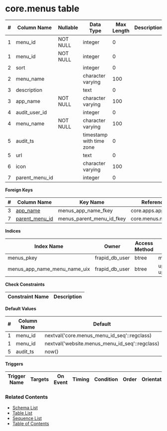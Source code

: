 # core.menus table



| # | Column Name | Nullable | Data Type | Max Length | Description |
| --- | --- | --- | --- | --- | --- |
| 1 | menu_id | NOT NULL | integer | 0 |  |
| 1 | menu_id | NOT NULL | integer | 0 |  |
| 2 | sort |  | integer | 0 |  |
| 2 | menu_name |  | character varying | 100 |  |
| 3 | description |  | text | 0 |  |
| 3 | app_name | NOT NULL | character varying | 100 |  |
| 4 | audit_user_id |  | integer | 0 |  |
| 4 | menu_name | NOT NULL | character varying | 100 |  |
| 5 | audit_ts |  | timestamp with time zone | 0 |  |
| 5 | url |  | text | 0 |  |
| 6 | icon |  | character varying | 100 |  |
| 7 | parent_menu_id |  | integer | 0 |  |



**Foreign Keys**

| # | Column Name | Key Name | References |
| --- | --- | --- | --- |
| 3 | [app_name](../core/apps.md) | menus_app_name_fkey | core.apps.app_name |
| 7 | [parent_menu_id](../core/menus.md) | menus_parent_menu_id_fkey | core.menus.menu_id |



**Indices**

| Index Name | Owner | Access Method | Definition | Description |
| --- | --- | --- | --- | --- |
| menus_pkey | frapid_db_user | btree | menu_id |  |
| menus_app_name_menu_name_uix | frapid_db_user | btree | upper(app_name::text), upper(menu_name::text) |  |



**Check Constraints**

| Constraint Name | Description |
| --- | --- |



**Default Values**

| # | Column Name | Default |
| --- | --- | --- |
| 1 | menu_id | nextval('core.menus_menu_id_seq'::regclass) |
| 1 | menu_id | nextval('website.menus_menu_id_seq'::regclass) |
| 5 | audit_ts | now() |


**Triggers**

| Trigger Name | Targets | On Event | Timing | Condition | Order | Orientation | Description |
| --- | --- | --- | --- | --- | --- | --- | --- |


### Related Contents
* [Schema List](../../schemas.md)
* [Table List](../../tables.md)
* [Sequence List](../../sequences.md)
* [Table of Contents](../../README.md)
